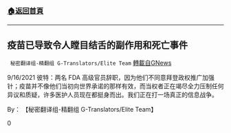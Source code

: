 ###  [:house:返回首頁](https://github.com/ourhimalayas/txt)
---


## 疫苗已导致令人瞠目结舌的副作用和死亡事件
` 秘密翻译组-精翻组 G-Translators/Elite Team` [轉載自GNews](https://gnews.org/zh-hans/1544700/)

9/16/2021 彼特：两名 FDA 高级官员辞职，因为他们不同意拜登政权推广加强针；疫苗并不像他们当初向世界承诺的那样有效，而当权者正在竭尽全力压制任何异议和质疑，许多医护人员现在都挺身而出。我们正在打一场真正的信息战争。

By： 【秘密翻译组-精翻组 G-Translators/Elite Team】

0
